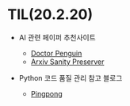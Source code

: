 # TIL(20.2.20)

- AI 관련 페이퍼 추천사이트
  - [Doctor Penguin](http://doctorpenguin.com/?fbclid=IwAR2gwlTY-cGgucoqsGt8_1JrdorTNIGdIjjwUDH1fbYCxxVXOCtTayzW5GA)
  - [Arxiv Sanity Preserver](http://www.arxiv-sanity.com/)

- Python 코드 품질 관리 참고 블로그

  - [Pingpong](https://blog.pingpong.us/python-in-pingpong/?fbclid=IwAR07d2SsZCjD8lpoQ_foNLej80ukQqn0PXCDcvgDJPrg3hkj09hbxQw_c7k)

  

